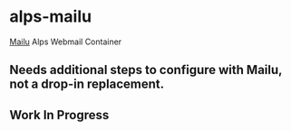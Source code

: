 # alps-mailu
[Mailu](https://mailu.io/) Alps Webmail Container

## Needs additional steps to configure with Mailu, not a drop-in replacement.

## Work In Progress